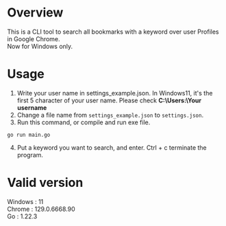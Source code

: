 # Overview
This is a CLI tool to search all bookmarks with a keyword over user Profiles in Google Chrome.\
Now for Windows only.

# Usage
1. Write your user name in settings_example.json. In Windows11, it's the first 5 character of your user name. Please check __C:\Users:\Your username__
2. Change a file name from ```settings_example.json``` to ```settings.json```.
2. Run this command, or compile and run exe file.
```
go run main.go
```
4. Put a keyword you want to search, and enter. Ctrl + c terminate the program.


# Valid version
Windows : 11\
Chrome :  129.0.6668.90\
Go : 1.22.3
